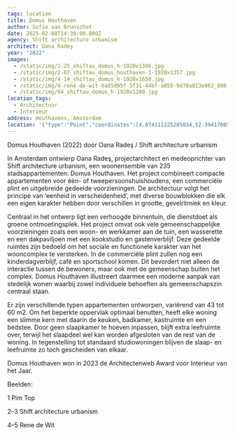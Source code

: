 ```yaml
---
tags: location
title: Domus Houthaven
author: Sofie van Brunschot
date: 2025-02-08T14:39:00.000Z
agency: Shift architecture urbanism
architect: Oana Radeş
year: "2022"
images:
  - /static/img/1-25_shiftau_domus_h-1920x1346.jpg
  - /static/img/2-07_shiftau_domus_houthaven-1-1920x1357.jpg
  - /static/img/4-14_shiftau_domus_h-1920x1650.jpg
  - /static/img/4-rené-de-wit-0a85d05f-5f31-44bf-a855-9d70a813e062_800.jpg
  - /static/img/04_shiftau_domus_h-1920x1280.jpg
location_tags:
  - Architectuur
  - Interieur
address: Houthavens, Amsterdam
location: '{"type":"Point","coordinates":[4.874111225285034,52.39417605]}'
---
```

Domus Houthaven (2022) door Oana Radeş / Shift architecture urbanism

In Amsterdam ontwierp Oana Radeş, projectarchitect en medeoprichter van Shift architecture urbanism, een woonensemble van 235 stadsappartementen: Domus Houthaven. Het project combineert compacte appartementen voor één- of tweepersoonshuishoudens, een commerciële plint en uitgebreide gedeelde voorzieningen. De architectuur volgt het principe van ‘eenheid in verscheidenheid’, met diverse bouwblokken die elk een eigen karakter hebben door verschillen in grootte, gevelritmiek en kleur.

Centraal in het ontwerp ligt een verhoogde binnentuin, die dienstdoet als groene ontmoetingsplek. Het project omvat ook vele gemeenschappelijke voorzieningen zoals een woon- en werkkamer aan de tuin, een wasserette en een dakpaviljoen met een kookstudio en gastenverblijf. Deze gedeelde ruimtes zijn bedoeld om het sociale en functionele karakter van het wooncomplex te versterken. In de commerciële plint zullen nog een kinderdagverblijf, café en sportschool komen. Dit bevordert niet alleen de interactie tussen de bewoners, maar ook met de gemeenschap buiten het complex. Domus Houthaven illustreert daarmee een moderne aanpak van stedelijk wonen waarbij zowel individuele behoeften als gemeenschapszin centraal staan.

Er zijn verschillende typen appartementen ontworpen, variërend van 43 tot 60 m2. Om het beperkte oppervlak optimaal benutten, heeft elke woning een slimme kern met daarin de keuken, badkamer, kastruimte en een bedstee. Door geen slaapkamer te hoeven inpassen, blijft extra leefruimte over, terwijl het slaapdeel wel kan worden afgesloten van de rest van de woning. In tegenstelling tot standaard studiowoningen blijven de slaap- en leefruimte zo toch gescheiden van elkaar. 

Domus Houthaven won in 2023 de Architectenweb Award voor Interieur van het Jaar.

Beelden:

1 Pim Top

2–3 Shift architecture urbanism

4–5 Rene de Wit
